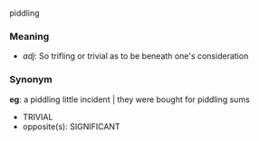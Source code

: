 piddling
### Meaning
+ _adj_: So trifling or trivial as to be beneath one's consideration

### Synonym

__eg__: a piddling little incident | they were bought for piddling sums

+ TRIVIAL
+ opposite(s): SIGNIFICANT


